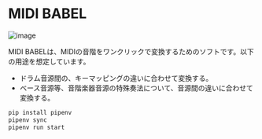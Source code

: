 # MIDI BABEL

![image](https://github.com/YuNakas/midi_babel/assets/88542340/f43f15ec-b2cf-40cd-9df1-0fc19340c1c8)

MIDI BABELは、MIDIの音階をワンクリックで変換するためのソフトです。以下の用途を想定しています。
- ドラム音源間の、キーマッピングの違いに合わせて変換する。
- ベース音源等、音階楽器音源の特殊奏法について、音源間の違いに合わせて変換する。
```python
pip install pipenv
pipenv sync
pipenv run start
```
